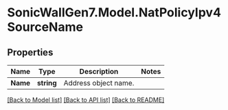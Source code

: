 # SonicWallGen7.Model.NatPolicyIpv4SourceName

## Properties

Name | Type | Description | Notes
------------ | ------------- | ------------- | -------------
**Name** | **string** | Address object name. | 

[[Back to Model list]](../README.md#documentation-for-models) [[Back to API list]](../README.md#documentation-for-api-endpoints) [[Back to README]](../README.md)

